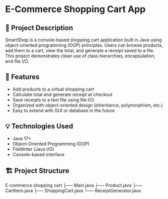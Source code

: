 # E-Commerce Shopping Cart App  
## 📝 Project Description  
SmartShop is a console-based shopping cart application built in Java using object-oriented programming (OOP) principles. Users can browse products, add them to a cart, view the total, and generate a receipt saved to a file. This project demonstrates clean use of class hierarchies, encapsulation, and file I/O.  
## 📄 Features  
- Add products to a virtual shopping cart  
- Calculate total and generate receipt at checkout  
- Save receipts to a text file using file I/O  
- Organized with object-oriented design (inheritance, polymorphism, etc.)  
- Easy to extend with GUI or database in the future  
## 💡 Technologies Used  
- Java 17+  
- Object-Oriented Programming (OOP)  
- FileWriter (Java I/O)  
- Console-based interface
## 🏗️ Project Structure
E-commerce shopping cart
├── Main.java
├── Product.java
├── CartItem.java
├── ShoppingCart.java
└── ReceiptGenerator.java
